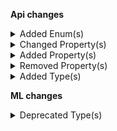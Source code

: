 **Api changes**

<details>
<summary>Added Enum(s)</summary>

- added enum `Frozen` to type `CartState` (file:/home/runner/work/commercetools-api-reference/commercetools-api-reference/commercetools-api-reference/api-specs/api/types/cart/CartState.raml:9:4)
</details>


<details>
<summary>Changed Property(s)</summary>

- :warning: changed property `assets` of type `ProductAddVariantAction` from type `Asset[]` to `AssetDraft[]` (file:/home/runner/work/commercetools-api-reference/commercetools-api-reference/commercetools-api-reference/api-specs/api/types/product/updates/ProductAddVariantAction.raml:33:2)
</details>


<details>
<summary>Added Property(s)</summary>

- added property `conflictingPrice` to type `DuplicatePriceScopeError` (file:/home/runner/work/commercetools-api-reference/commercetools-api-reference/commercetools-api-reference/api-specs/api/types/error/DuplicatePriceScopeError.raml:16:2)
</details>


<details>
<summary>Removed Property(s)</summary>

- :warning: removed property `conflictingPrices` from type `DuplicatePriceScopeError` (file:/home/runner/work/commercetools-api-reference/commercetools-api-reference/commercetools-api-reference-previous/api-specs/api/types/error/DuplicatePriceScopeError.raml:16:2)
</details>


<details>
<summary>Added Type(s)</summary>

- added type `CartFreezeCartAction` (file:/home/runner/work/commercetools-api-reference/commercetools-api-reference/commercetools-api-reference/api-specs/api/types/types.raml:178:0)
- added type `CartUnfreezeCartAction` (file:/home/runner/work/commercetools-api-reference/commercetools-api-reference/commercetools-api-reference/api-specs/api/types/types.raml:229:0)
- added type `DuplicatePriceKeyError` (file:/home/runner/work/commercetools-api-reference/commercetools-api-reference/commercetools-api-reference/api-specs/api/types/types.raml:424:0)
- added type `ProductPriceKeySetMessage` (file:/home/runner/work/commercetools-api-reference/commercetools-api-reference/commercetools-api-reference/api-specs/api/types/types.raml:755:0)
- added type `StandalonePriceKeySetMessage` (file:/home/runner/work/commercetools-api-reference/commercetools-api-reference/commercetools-api-reference/api-specs/api/types/types.raml:796:0)
- added type `ProductPriceKeySetMessagePayload` (file:/home/runner/work/commercetools-api-reference/commercetools-api-reference/commercetools-api-reference/api-specs/api/types/types.raml:916:0)
- added type `StandalonePriceKeySetMessagePayload` (file:/home/runner/work/commercetools-api-reference/commercetools-api-reference/commercetools-api-reference/api-specs/api/types/types.raml:960:0)
- added type `ProductSetPriceKeyAction` (file:/home/runner/work/commercetools-api-reference/commercetools-api-reference/commercetools-api-reference/api-specs/api/types/types.raml:1421:0)
- added type `StandalonePriceSetKeyAction` (file:/home/runner/work/commercetools-api-reference/commercetools-api-reference/commercetools-api-reference/api-specs/api/types/types.raml:1611:0)
</details>

**ML changes**

<details>
<summary>Deprecated Type(s)</summary>

- type `AttributeCount` is deprecated (file:/home/runner/work/commercetools-api-reference/commercetools-api-reference/commercetools-api-reference/api-specs/ml/types/missing-data.raml:9:2)
- type `AttributeCoverage` is deprecated (file:/home/runner/work/commercetools-api-reference/commercetools-api-reference/commercetools-api-reference/api-specs/ml/types/missing-data.raml:26:2)
- type `MissingAttributesDetails` is deprecated (file:/home/runner/work/commercetools-api-reference/commercetools-api-reference/commercetools-api-reference/api-specs/ml/types/missing-data.raml:44:2)
- type `MissingAttributes` is deprecated (file:/home/runner/work/commercetools-api-reference/commercetools-api-reference/commercetools-api-reference/api-specs/ml/types/missing-data.raml:61:2)
- type `MissingAttributesMeta` is deprecated (file:/home/runner/work/commercetools-api-reference/commercetools-api-reference/commercetools-api-reference/api-specs/ml/types/missing-data.raml:88:2)
- type `MissingAttributesSearchRequest` is deprecated (file:/home/runner/work/commercetools-api-reference/commercetools-api-reference/commercetools-api-reference/api-specs/ml/types/missing-data.raml:100:2)
- type `MissingAttributesPagedQueryResult` is deprecated (file:/home/runner/work/commercetools-api-reference/commercetools-api-reference/commercetools-api-reference/api-specs/ml/types/missing-data.raml:165:2)
- type `MissingDataTaskStatus` is deprecated (file:/home/runner/work/commercetools-api-reference/commercetools-api-reference/commercetools-api-reference/api-specs/ml/types/missing-data.raml:185:2)
- type `MissingImages` is deprecated (file:/home/runner/work/commercetools-api-reference/commercetools-api-reference/commercetools-api-reference/api-specs/ml/types/missing-data.raml:203:2)
- type `MissingImagesCount` is deprecated (file:/home/runner/work/commercetools-api-reference/commercetools-api-reference/commercetools-api-reference/api-specs/ml/types/missing-data.raml:217:2)
- type `MissingImagesProductLevel` is deprecated (file:/home/runner/work/commercetools-api-reference/commercetools-api-reference/commercetools-api-reference/api-specs/ml/types/missing-data.raml:229:2)
- type `MissingImagesVariantLevel` is deprecated (file:/home/runner/work/commercetools-api-reference/commercetools-api-reference/commercetools-api-reference/api-specs/ml/types/missing-data.raml:243:2)
- type `MissingImagesMeta` is deprecated (file:/home/runner/work/commercetools-api-reference/commercetools-api-reference/commercetools-api-reference/api-specs/ml/types/missing-data.raml:257:2)
- type `MissingImagesSearchRequest` is deprecated (file:/home/runner/work/commercetools-api-reference/commercetools-api-reference/commercetools-api-reference/api-specs/ml/types/missing-data.raml:270:2)
- type `MissingImagesPagedQueryResult` is deprecated (file:/home/runner/work/commercetools-api-reference/commercetools-api-reference/commercetools-api-reference/api-specs/ml/types/missing-data.raml:322:2)
- type `MissingImagesTaskStatus` is deprecated (file:/home/runner/work/commercetools-api-reference/commercetools-api-reference/commercetools-api-reference/api-specs/ml/types/missing-data.raml:341:2)
- type `MissingPrices` is deprecated (file:/home/runner/work/commercetools-api-reference/commercetools-api-reference/commercetools-api-reference/api-specs/ml/types/missing-data.raml:360:2)
- type `MissingPricesProductCount` is deprecated (file:/home/runner/work/commercetools-api-reference/commercetools-api-reference/commercetools-api-reference/api-specs/ml/types/missing-data.raml:369:2)
- type `MissingPricesProductLevel` is deprecated (file:/home/runner/work/commercetools-api-reference/commercetools-api-reference/commercetools-api-reference/api-specs/ml/types/missing-data.raml:379:2)
- type `MissingPricesVariantLevel` is deprecated (file:/home/runner/work/commercetools-api-reference/commercetools-api-reference/commercetools-api-reference/api-specs/ml/types/missing-data.raml:393:2)
- type `MissingPricesMeta` is deprecated (file:/home/runner/work/commercetools-api-reference/commercetools-api-reference/commercetools-api-reference/api-specs/ml/types/missing-data.raml:406:2)
- type `MissingPricesSearchRequest` is deprecated (file:/home/runner/work/commercetools-api-reference/commercetools-api-reference/commercetools-api-reference/api-specs/ml/types/missing-data.raml:413:2)
- type `MissingPricesPagedQueryResult` is deprecated (file:/home/runner/work/commercetools-api-reference/commercetools-api-reference/commercetools-api-reference/api-specs/ml/types/missing-data.raml:476:2)
- type `MissingPricesTaskStatus` is deprecated (file:/home/runner/work/commercetools-api-reference/commercetools-api-reference/commercetools-api-reference/api-specs/ml/types/missing-data.raml:495:2)
</details>


